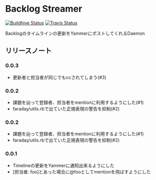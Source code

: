 # Backlog Streamer

[![Buildhive Status](https://buildhive.cloudbees.com/job/cynipe/job/backlog-streamer/badge/icon)](https://buildhive.cloudbees.com/job/cynipe/job/backlog-streamer/) [![Travis Status](https://secure.travis-ci.org/cynipe/backlog-streamer.png)](http://travis-ci.org/cynipe/backlog-streamer)

Backlogのタイムラインの更新をYammerにポストしてくれるDaemon

## リリースノート

### 0.0.3
* 更新者と担当者が同じでもccされてしまう(#3)

### 0.0.2
* 課題を辿って登録者、担当者をmentionに利用するようにした(#1)
* faraday/utils.rbで出ていた正規表現の警告を抑制(#2)

### 0.0.2
* 課題を辿って登録者、担当者をmentionに利用するようにした(#1)
* faraday/utils.rbで出ていた正規表現の警告を抑制(#2)

### 0.0.1
* Timelineの更新をYammerに通知出来るようにした
* [担当者: foo]とあった場合に@fooとしてmentionを飛ばすようにした

